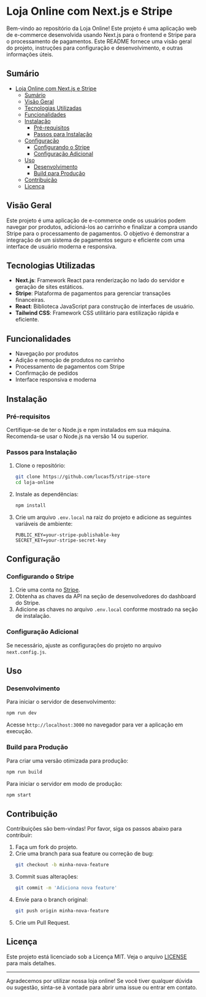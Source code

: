 # Loja Online com Next.js e Stripe

Bem-vindo ao repositório da Loja Online! Este projeto é uma aplicação web de e-commerce desenvolvida usando Next.js para o frontend e Stripe para o processamento de pagamentos. Este README fornece uma visão geral do projeto, instruções para configuração e desenvolvimento, e outras informações úteis.

## Sumário

- [Loja Online com Next.js e Stripe](#loja-online-com-nextjs-e-stripe)
  - [Sumário](#sumário)
  - [Visão Geral](#visão-geral)
  - [Tecnologias Utilizadas](#tecnologias-utilizadas)
  - [Funcionalidades](#funcionalidades)
  - [Instalação](#instalação)
    - [Pré-requisitos](#pré-requisitos)
    - [Passos para Instalação](#passos-para-instalação)
  - [Configuração](#configuração)
    - [Configurando o Stripe](#configurando-o-stripe)
    - [Configuração Adicional](#configuração-adicional)
  - [Uso](#uso)
    - [Desenvolvimento](#desenvolvimento)
    - [Build para Produção](#build-para-produção)
  - [Contribuição](#contribuição)
  - [Licença](#licença)

## Visão Geral

Este projeto é uma aplicação de e-commerce onde os usuários podem navegar por produtos, adicioná-los ao carrinho e finalizar a compra usando Stripe para o processamento de pagamentos. O objetivo é demonstrar a integração de um sistema de pagamentos seguro e eficiente com uma interface de usuário moderna e responsiva.

## Tecnologias Utilizadas

- **Next.js**: Framework React para renderização no lado do servidor e geração de sites estáticos.
- **Stripe**: Plataforma de pagamentos para gerenciar transações financeiras.
- **React**: Biblioteca JavaScript para construção de interfaces de usuário.
- **Tailwind CSS**: Framework CSS utilitário para estilização rápida e eficiente.

## Funcionalidades

- Navegação por produtos
- Adição e remoção de produtos no carrinho
- Processamento de pagamentos com Stripe
- Confirmação de pedidos
- Interface responsiva e moderna

## Instalação

### Pré-requisitos

Certifique-se de ter o Node.js e npm instalados em sua máquina. Recomenda-se usar o Node.js na versão 14 ou superior.

### Passos para Instalação

1. Clone o repositório:
   ```bash
   git clone https://github.com/lucasf5/stripe-store
   cd loja-online
   ```

2. Instale as dependências:
   ```bash
   npm install
   ```

3. Crie um arquivo `.env.local` na raiz do projeto e adicione as seguintes variáveis de ambiente:
   ```env
   PUBLIC_KEY=your-stripe-publishable-key
   SECRET_KEY=your-stripe-secret-key
   ```

## Configuração

### Configurando o Stripe

1. Crie uma conta no [Stripe](https://stripe.com).
2. Obtenha as chaves da API na seção de desenvolvedores do dashboard do Stripe.
3. Adicione as chaves no arquivo `.env.local` conforme mostrado na seção de instalação.

### Configuração Adicional

Se necessário, ajuste as configurações do projeto no arquivo `next.config.js`.

## Uso

### Desenvolvimento

Para iniciar o servidor de desenvolvimento:
```bash
npm run dev
```
Acesse `http://localhost:3000` no navegador para ver a aplicação em execução.

### Build para Produção

Para criar uma versão otimizada para produção:
```bash
npm run build
```
Para iniciar o servidor em modo de produção:
```bash
npm start
```

## Contribuição

Contribuições são bem-vindas! Por favor, siga os passos abaixo para contribuir:

1. Faça um fork do projeto.
2. Crie uma branch para sua feature ou correção de bug:
   ```bash
   git checkout -b minha-nova-feature
   ```
3. Commit suas alterações:
   ```bash
   git commit -m 'Adiciona nova feature'
   ```
4. Envie para o branch original:
   ```bash
   git push origin minha-nova-feature
   ```
5. Crie um Pull Request.

## Licença

Este projeto está licenciado sob a Licença MIT. Veja o arquivo [LICENSE](./LICENSE) para mais detalhes.

---

Agradecemos por utilizar nossa loja online! Se você tiver qualquer dúvida ou sugestão, sinta-se à vontade para abrir uma issue ou entrar em contato.